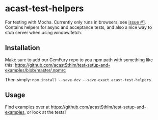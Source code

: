 # acast-test-helpers
For testing with Mocha. Currently only runs in browsers, see [issue #1](https://github.com/acastSthlm/acast-test-helpers/issues/1). Contains helpers for async and acceptance tests, and also a nice way to stub server when using window.fetch.

## Installation
Make sure to add our GemFury repo to you npm path with something like this: https://github.com/acastSthlm/test-setup-and-examples/blob/master/.npmrc

Then simply:
`npm install --save-dev --save-exact acast-test-helpers`

## Usage 
Find examples over at https://github.com/acastSthlm/test-setup-and-examples, or look at the tests!
